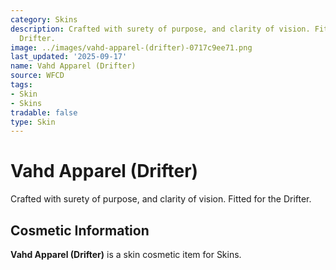 ```yaml
---
category: Skins
description: Crafted with surety of purpose, and clarity of vision. Fitted for the
  Drifter.
image: ../images/vahd-apparel-(drifter)-0717c9ee71.png
last_updated: '2025-09-17'
name: Vahd Apparel (Drifter)
source: WFCD
tags:
- Skin
- Skins
tradable: false
type: Skin
---
```


# Vahd Apparel (Drifter)

Crafted with surety of purpose, and clarity of vision. Fitted for the Drifter.

## Cosmetic Information

**Vahd Apparel (Drifter)** is a skin cosmetic item for Skins.

